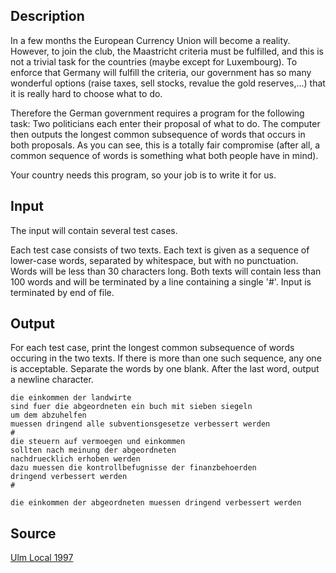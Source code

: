 <h2>Description</h2><p>In a few months the European Currency Union will become a reality. However, to join the club, the Maastricht criteria must be fulfilled, and this is not a trivial task for the countries (maybe except for Luxembourg). To enforce that Germany will fulfill the criteria, our government has so many wonderful options (raise taxes, sell stocks, revalue the gold reserves,...) that it is really hard to choose what to do. 
</p>
Therefore the German government requires a program for the following task: 
Two politicians each enter their proposal of what to do. The computer then outputs the longest common subsequence of words that occurs in both proposals. As you can see, this is a totally fair compromise (after all, a common sequence of words is something what both people have in mind). 

Your country needs this program, so your job is to write it for us.<h2>Input</h2><p>The input will contain several test cases. 
</p>Each test case consists of two texts. Each text is given as a sequence of lower-case words, separated by whitespace, but with no punctuation. Words will be less than 30 characters long. Both texts will contain less than 100 words and will be terminated by a line containing a single '#'. 
Input is terminated by end of file. <h2>Output</h2><p>For each test case, print the longest common subsequence of words occuring in the two texts. If there is more than one such sequence, any one is acceptable. Separate the words by one blank. After the last word, output a newline character.</p><pre><code class="language-input1">die einkommen der landwirte
sind fuer die abgeordneten ein buch mit sieben siegeln
um dem abzuhelfen
muessen dringend alle subventionsgesetze verbessert werden
#
die steuern auf vermoegen und einkommen
sollten nach meinung der abgeordneten
nachdruecklich erhoben werden
dazu muessen die kontrollbefugnisse der finanzbehoerden
dringend verbessert werden
#
</code></pre><pre><code class="language-output1">die einkommen der abgeordneten muessen dringend verbessert werden
</code></pre><h2>Source</h2><a href="searchproblem?field=source&amp;key=Ulm+Local+1997">Ulm Local 1997</a>